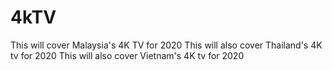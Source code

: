 # 4kTV
This will cover Malaysia's 4K TV for 2020
This will also cover Thailand's 4K tv for 2020
This will also cover Vietnam's 4K tv for 2020
